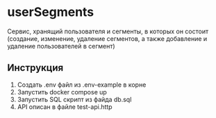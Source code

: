 # userSegments

Сервис, хранящий пользователя и сегменты, в которых он состоит (создание, изменение, удаление сегментов, а также добавление и удаление пользователей в сегмент)

## Инструкция
1) Создать .env файл из .env-example в корне
2) Запустить docker compose up
3) Запустить SQL скрипт из файда db.sql
4) API описан в файле test-api.http

